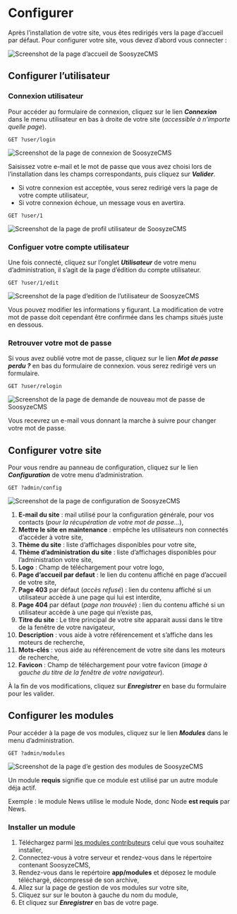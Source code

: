 # Configurer

Après l’installation de votre site, vous êtes redirigés vers la page d’accueil par défaut. Pour configurer votre site, vous devez d’abord vous connecter :

![Screenshot de la page d’accueil de SoosyzeCMS](/assets/user/soosyze-accueil-desktop.png)

## Configurer l’utilisateur

### Connexion utilisateur

Pour accéder au formulaire de connexion, cliquez sur le lien **_Connexion_** dans le menu utilisateur en bas à droite de votre site (*accessible à n’importe quelle page*).

`GET ?user/login`

![Screenshot de la page de connexion de SoosyzeCMS](/assets/user/soosyze-user_login-desktop.png)

Saisissez votre e-mail et le mot de passe que vous avez choisi lors de l’installation dans les champs correspondants, puis cliquez sur **_Valider_**. 

* Si votre connexion est acceptée, vous serez redirigé vers la page de votre compte utilisateur,
* Si votre connexion échoue, un message vous en avertira.

`GET ?user/1`

![Screenshot de la page de profil utilisateur de SoosyzeCMS](/assets/user/soosyze-user_show-desktop.png)

### Configuer votre compte utilisateur

Une fois connecté, cliquez sur l’onglet **_Utilisateur_** de votre menu d’administration, il s’agit de la page d’édition du compte utilisateur.

`GET ?user/1/edit`

![Screenshot de la page d’edition de l’utilisateur de SoosyzeCMS](/assets/user/soosyze-user_edit-desktop.png)

Vous pouvez modifier les informations y figurant. La modification de votre mot de passe doit cependant être confirmée dans les champs situés juste en dessous.

### Retrouver votre mot de passe

Si vous avez oublié votre mot de passe, cliquez sur le lien **_Mot de passe perdu ?_** en bas du formulaire de connexion. vous serez redirigé vers un formulaire.

`GET ?user/relogin`

![Screenshot de la page de demande de nouveau mot de passe de SoosyzeCMS](/assets/user/soosyze-user_relogin-desktop.png)

Vous recevrez un e-mail vous donnant la marche à suivre pour changer votre mot de passe.

## Configurer votre site

Pour vous rendre au panneau de configuration, cliquez sur le lien **_Configuration_** de votre menu d’administration.

`GET ?admin/config`

![Screenshot de la page de configuration de SoosyzeCMS](/assets/user/soosyze-configuration-desktop.png)

1. **E-mail du site** : mail utilisé pour la configuration générale, pour vos contacts (*pour la récupération de votre mot de passe...*),
2. **Mettre le site en maintenance** : empêche les utilisateurs non connectés d’accéder à votre site,
3. **Thème du site** : liste d’affichages disponibles pour votre site,
4. **Thème d’administration du site** : liste d’affichages disponibles pour l’administration votre site,
5. **Logo** : Champ de téléchargement pour votre logo,
6. **Page d’accueil par defaut** : le lien du contenu affiché en page d’accueil de votre site,
7. **Page 403** par défaut (*accès refusé*) : lien du contenu affiché si un utilisateur accède à une page qui lui est interdite,
8. **Page 404** par défaut (*page non trouvée*) : lien du contenu affiché si un utilisateur accède à une page qui n’existe pas,
9. **Titre du site** : Le titre principal de votre site apparait aussi dans le titre de la fenêtre de votre navigateur,
10. **Description** : vous aide à votre référencement et s’affiche dans les moteurs de recherche,
11. **Mots-clés** : vous aide au référencement de votre site dans les moteurs de recherche,
12. **Favicon** : Champ de téléchargement pour votre favicon (*image à gauche du titre de la fenêtre de votre navigateur*).

À la fin de vos modifications, cliquez sur **_Enregistrer_** en base du formulaire pour les valider.

## Configurer les modules

Pour accéder à la page de vos modules, cliquez sur le lien **_Modules_** dans le menu d’administration.

`GET ?admin/modules`

![Screenshot de la page d’e gestion des modules de SoosyzeCMS](/assets/user/soosyze-modules-desktop.png)

Un module **requis** signifie que ce module est utilisé par un autre module déja actif.

Exemple : le module News utilise le module Node, donc Node **est requis** par News.

### Installer un module

1. Téléchargez parmi [les modules contributeurs](https://github.com/soosyze-extension) celui que vous souhaitez installer,
2. Connectez-vous à votre serveur et rendez-vous dans le répertoire contenant SoosyzeCMS,
3. Rendez-vous dans le repértoire **app/modules** et déposez le module téléchargé, décompressé de son archive,
4. Allez sur la page de gestion de vos modules sur votre site,
5. Cliquez sur sur le bouton à gauche du nom du module,
6. Et cliquez sur **_Enregistrer_** en bas de votre page.
